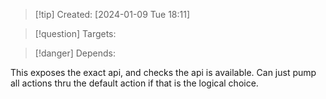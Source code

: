 
>[!tip] Created: [2024-01-09 Tue 18:11]

>[!question] Targets: 

>[!danger] Depends: 

This exposes the exact api, and checks the api is available.
Can just pump all actions thru the default action if that is the logical choice.